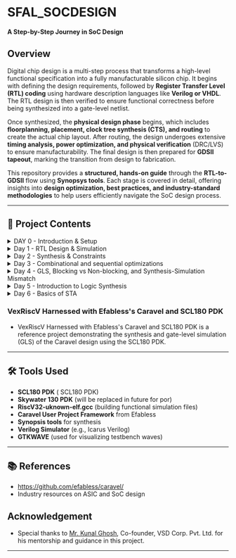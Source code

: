 # SFAL_SOCDESIGN  
**A Step-by-Step Journey in SoC Design**  

## Overview  
Digital chip design is a multi-step process that transforms a high-level functional specification into a fully manufacturable silicon chip. It begins with defining the design requirements, followed by **Register Transfer Level (RTL) coding** using hardware description languages like **Verilog or VHDL**. The RTL design is then verified to ensure functional correctness before being synthesized into a gate-level netlist.  

Once synthesized, the **physical design phase** begins, which includes **floorplanning, placement, clock tree synthesis (CTS), and routing** to create the actual chip layout. After routing, the design undergoes extensive **timing analysis, power optimization, and physical verification** (DRC/LVS) to ensure manufacturability. The final design is then prepared for **GDSII tapeout**, marking the transition from design to fabrication.  

This repository provides a **structured, hands-on guide** through the **RTL-to-GDSII** flow using **Synopsys tools**. Each stage is covered in detail, offering insights into **design optimization, best practices, and industry-standard methodologies** to help users efficiently navigate the SoC design process.  

---

## 📌 Project Contents
 
<details> 
<summary> DAY 0 - Introduction & Setup</summary>

### Day 0 - Introduction & Setup  
- Overview of the SoC design flow  
- Installing and setting up required tools  
- Understanding the design environment
</details> 

<details> 
<summary> Day 1 - RTL Design & Simulation</summary>

### Day 1 - RTL Design & Simulation  
- Introduction to verilog RTLdesign and Synthesis  
- Functional simulation using Synopsys tools  
- Testbench creation and waveform analysis using GTK Wave  
</details> 

<details> 
<summary> Day 2 - Synthesis & Constraints</summary>

### Day 2 - Synthesis & Constraints  
- introduction to timing libs  
- Hierarchial vs Flat Synthesis  
- Flop Coding Styles  
</details>

<details> 
<summary> Day 3 - Combinational and sequential optimizations</summary>

### Day 3 - Combinational and sequential optimizations
- Introduction to optimizations  
- Combinational Logic Optimizations 
- Sequential Logic Optimizations 
- Sequential Optimizations for Unused Outputs
</details>

<details> 
<summary> Day 4 - GLS, Blocking vs Non-blocking, and Synthesis-Simulation Mismatch</summary>

### Day 4 - GLS, Blocking vs Non-blocking, and Synthesis-Simulation Mismatch  
- GLS, Synthesis-Simulation Mismatch, and Blocking/Non-blocking Statements 
- Labs on GLS and Synthesis  
</details>

<details> 
<summary> Day 5 - Introduction to Logic Synthesis</summary>
### Day 5 - Introduction to Logic Synthesis  
- PDK Used- SCL180  
- Getting started with DC shell  
</details>

<details> 
<summary> Day 6 - Basics of STA </summary>

### Day 6 - Basics of STA 
- Introduction to STA and its contraints 
- Timing .libs and Exploration   
</details>

### VexRiscV Harnessed with Efabless's Caravel and SCL180 PDK
- VexRiscV Harnessed with Efabless's Caravel and SCL180 PDK is a reference project demonstrating the synthesis and gate-level simulation (GLS) of the Caravel design using the SCL180 PDK.

---

## 🛠️ Tools Used  
- **SCL180 PDK** ( SCL180 PDK)
- **Skywater 130 PDK** (will be replaced in future for por)
- **RiscV32-uknown-elf.gcc** (building functional simulation files)
- **Caravel User Project Framework** from Efabless
- **Synopsis tools** for synthesis
- **Verilog Simulator** (e.g., Icarus Verilog)
- **GTKWAVE** (used for visualizing testbench waves)

---

## 📚 References  
- https://github.com/efabless/caravel/ 
- Industry resources on ASIC and SoC design  

## Acknowledgement
- Special thanks to [Mr. Kunal Ghosh](https://github.com/kunalg123), Co-founder, VSD Corp. Pvt. Ltd. for his mentorship and guidance in this project.
---
  
  
